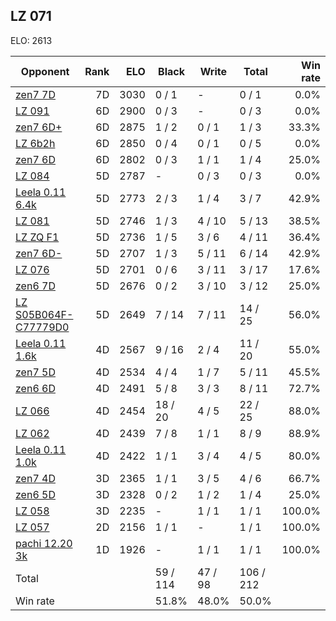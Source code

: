 ## LZ 071 ##

ELO: 2613

Opponent | Rank | ELO | Black | Write | Total | Win rate
---------|-----:|----:|-------|-------|-------|-------:
[zen7 7D](zen7%207D.md) | 7D | 3030 | 0 / 1 | - | 0 / 1 | 0.0%
[LZ 091](LZ%20091.md) | 6D | 2900 | 0 / 3 | - | 0 / 3 | 0.0%
[zen7 6D+](zen7%206D+.md) | 6D | 2875 | 1 / 2 | 0 / 1 | 1 / 3 | 33.3%
[LZ 6b2h](LZ%206b2h.md) | 6D | 2850 | 0 / 4 | 0 / 1 | 0 / 5 | 0.0%
[zen7 6D](zen7%206D.md) | 6D | 2802 | 0 / 3 | 1 / 1 | 1 / 4 | 25.0%
[LZ 084](LZ%20084.md) | 5D | 2787 | - | 0 / 3 | 0 / 3 | 0.0%
[Leela 0.11 6.4k](Leela%200.11%206.4k.md) | 5D | 2773 | 2 / 3 | 1 / 4 | 3 / 7 | 42.9%
[LZ 081](LZ%20081.md) | 5D | 2746 | 1 / 3 | 4 / 10 | 5 / 13 | 38.5%
[LZ ZQ F1](LZ%20ZQ%20F1.md) | 5D | 2736 | 1 / 5 | 3 / 6 | 4 / 11 | 36.4%
[zen7 6D-](zen7%206D-.md) | 5D | 2707 | 1 / 3 | 5 / 11 | 6 / 14 | 42.9%
[LZ 076](LZ%20076.md) | 5D | 2701 | 0 / 6 | 3 / 11 | 3 / 17 | 17.6%
[zen6 7D](zen6%207D.md) | 5D | 2676 | 0 / 2 | 3 / 10 | 3 / 12 | 25.0%
[LZ S05B064F-C77779D0](LZ%20S05B064F-C77779D0.md) | 5D | 2649 | 7 / 14 | 7 / 11 | 14 / 25 | 56.0%
[Leela 0.11 1.6k](Leela%200.11%201.6k.md) | 4D | 2567 | 9 / 16 | 2 / 4 | 11 / 20 | 55.0%
[zen7 5D](zen7%205D.md) | 4D | 2534 | 4 / 4 | 1 / 7 | 5 / 11 | 45.5%
[zen6 6D](zen6%206D.md) | 4D | 2491 | 5 / 8 | 3 / 3 | 8 / 11 | 72.7%
[LZ 066](LZ%20066.md) | 4D | 2454 | 18 / 20 | 4 / 5 | 22 / 25 | 88.0%
[LZ 062](LZ%20062.md) | 4D | 2439 | 7 / 8 | 1 / 1 | 8 / 9 | 88.9%
[Leela 0.11 1.0k](Leela%200.11%201.0k.md) | 4D | 2422 | 1 / 1 | 3 / 4 | 4 / 5 | 80.0%
[zen7 4D](zen7%204D.md) | 3D | 2365 | 1 / 1 | 3 / 5 | 4 / 6 | 66.7%
[zen6 5D](zen6%205D.md) | 3D | 2328 | 0 / 2 | 1 / 2 | 1 / 4 | 25.0%
[LZ 058](LZ%20058.md) | 3D | 2235 | - | 1 / 1 | 1 / 1 | 100.0%
[LZ 057](LZ%20057.md) | 2D | 2156 | 1 / 1 | - | 1 / 1 | 100.0%
[pachi 12.20 3k](pachi%2012.20%203k.md) | 1D | 1926 | - | 1 / 1 | 1 / 1 | 100.0%
Total | | | 59 / 114 | 47 / 98 | 106 / 212 | 
Win rate| | | 51.8% | 48.0% | 50.0% | 
